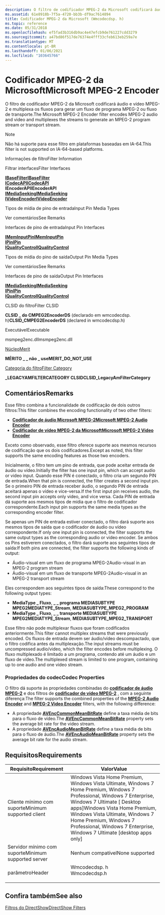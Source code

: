 ```yaml
---
description: O filtro de codificador MPEG-2 da Microsoft codificará áudio e vídeo MPEG-2 e multiplexa os fluxos para gerar um fluxo de programa MPEG-2 ou fluxo de transporte.
ms.assetid: 61e8918b-7f5a-4720-bb3b-df9ac7614894
title: Codificador MPEG-2 da Microsoft (Wmcodecdsp. h)
ms.topic: reference
ms.date: 05/31/2018
ms.openlocfilehash: ef5fad3b316db9ac4e47efcb9de761227cdd3279
ms.sourcegitcommit: a47bd86f517de76374e4fff33cfeb613eb259a7e
ms.translationtype: MT
ms.contentlocale: pt-BR
ms.lasthandoff: 01/06/2021
ms.locfileid: "103645766"
---
```

# <a name="microsoft-mpeg-2-encoder"></a><span data-ttu-id="9113f-103">Codificador MPEG-2 da Microsoft</span><span class="sxs-lookup"><span data-stu-id="9113f-103">Microsoft MPEG-2 Encoder</span></span>

<span data-ttu-id="9113f-104">O filtro de codificador MPEG-2 da Microsoft codificará áudio e vídeo MPEG-2 e multiplexa os fluxos para gerar um fluxo de programa MPEG-2 ou fluxo de transporte.</span><span class="sxs-lookup"><span data-stu-id="9113f-104">The Microsoft MPEG-2 Encoder filter encodes MPEG-2 audio and video and multiplexes the streams to generate an MPEG-2 program stream or transport stream.</span></span>

> [!Note]  
> <span data-ttu-id="9113f-105">Não há suporte para esse filtro em plataformas baseadas em IA-64.</span><span class="sxs-lookup"><span data-stu-id="9113f-105">This filter is not supported on IA-64-based platforms.</span></span>

 



<span data-ttu-id="9113f-106">Informações de filtro</span><span class="sxs-lookup"><span data-stu-id="9113f-106">Filter Information</span></span>

<span data-ttu-id="9113f-107">Filtrar interfaces</span><span class="sxs-lookup"><span data-stu-id="9113f-107">Filter Interfaces</span></span>

[<span data-ttu-id="9113f-108">**IBaseFilter**</span><span class="sxs-lookup"><span data-stu-id="9113f-108">**IBaseFilter**</span></span>](/windows/desktop/api/Strmif/nn-strmif-ibasefilter)<br/> [<span data-ttu-id="9113f-109">**ICodecAPI**</span><span class="sxs-lookup"><span data-stu-id="9113f-109">**ICodecAPI**</span></span>](/windows/desktop/api/Strmif/nn-strmif-icodecapi)<br/> <span data-ttu-id="9113f-110">**IEncoderAPI**</span><span class="sxs-lookup"><span data-stu-id="9113f-110">**IEncoderAPI**</span></span><br/> [<span data-ttu-id="9113f-111">**IMediaSeeking**</span><span class="sxs-lookup"><span data-stu-id="9113f-111">**IMediaSeeking**</span></span>](/windows/desktop/api/Strmif/nn-strmif-imediaseeking)<br/> [<span data-ttu-id="9113f-112">**IVideoEncoder**</span><span class="sxs-lookup"><span data-stu-id="9113f-112">**IVideoEncoder**</span></span>](/windows/win32/api/strmif/nn-strmif-ivideoencoder)<br/>

<span data-ttu-id="9113f-113">Tipos de mídia de pino de entrada</span><span class="sxs-lookup"><span data-stu-id="9113f-113">Input Pin Media Types</span></span>

<span data-ttu-id="9113f-114">Ver comentários</span><span class="sxs-lookup"><span data-stu-id="9113f-114">See Remarks</span></span>

<span data-ttu-id="9113f-115">Interfaces de pino de entrada</span><span class="sxs-lookup"><span data-stu-id="9113f-115">Input Pin Interfaces</span></span>

[<span data-ttu-id="9113f-116">**IMemInputPin**</span><span class="sxs-lookup"><span data-stu-id="9113f-116">**IMemInputPin**</span></span>](/windows/desktop/api/Strmif/nn-strmif-imeminputpin)<br/> [<span data-ttu-id="9113f-117">**IPin**</span><span class="sxs-lookup"><span data-stu-id="9113f-117">**IPin**</span></span>](/windows/desktop/api/Strmif/nn-strmif-ipin)<br/> [<span data-ttu-id="9113f-118">**IQualityControl**</span><span class="sxs-lookup"><span data-stu-id="9113f-118">**IQualityControl**</span></span>](/windows/desktop/api/Strmif/nn-strmif-iqualitycontrol)<br/>

<span data-ttu-id="9113f-119">Tipos de mídia do pino de saída</span><span class="sxs-lookup"><span data-stu-id="9113f-119">Output Pin Media Types</span></span>

<span data-ttu-id="9113f-120">Ver comentários</span><span class="sxs-lookup"><span data-stu-id="9113f-120">See Remarks</span></span>

<span data-ttu-id="9113f-121">Interfaces de pino de saída</span><span class="sxs-lookup"><span data-stu-id="9113f-121">Output Pin Interfaces</span></span>

[<span data-ttu-id="9113f-122">**IMediaSeeking**</span><span class="sxs-lookup"><span data-stu-id="9113f-122">**IMediaSeeking**</span></span>](/windows/desktop/api/Strmif/nn-strmif-imediaseeking)<br/> [<span data-ttu-id="9113f-123">**IPin**</span><span class="sxs-lookup"><span data-stu-id="9113f-123">**IPin**</span></span>](/windows/desktop/api/Strmif/nn-strmif-ipin)<br/> [<span data-ttu-id="9113f-124">**IQualityControl**</span><span class="sxs-lookup"><span data-stu-id="9113f-124">**IQualityControl**</span></span>](/windows/desktop/api/Strmif/nn-strmif-iqualitycontrol)<br/>

<span data-ttu-id="9113f-125">CLSID do filtro</span><span class="sxs-lookup"><span data-stu-id="9113f-125">Filter CLSID</span></span>

<span data-ttu-id="9113f-126">**CLSID \_ do CMPEG2EncoderDS** (declarado em wmcodecdsp. h)</span><span class="sxs-lookup"><span data-stu-id="9113f-126">**CLSID\_CMPEG2EncoderDS** (declared in wmcodecdsp.h)</span></span>

<span data-ttu-id="9113f-127">Executável</span><span class="sxs-lookup"><span data-stu-id="9113f-127">Executable</span></span>

<span data-ttu-id="9113f-128">msmpeg2enc.dll</span><span class="sxs-lookup"><span data-stu-id="9113f-128">msmpeg2enc.dll</span></span>

[<span data-ttu-id="9113f-129">Núcleo</span><span class="sxs-lookup"><span data-stu-id="9113f-129">Merit</span></span>](merit.md)

<span data-ttu-id="9113f-130">**MÉRITO \_ \_ não \_ use**</span><span class="sxs-lookup"><span data-stu-id="9113f-130">**MERIT\_DO\_NOT\_USE**</span></span>

[<span data-ttu-id="9113f-131">Categoria do filtro</span><span class="sxs-lookup"><span data-stu-id="9113f-131">Filter Category</span></span>](filter-categories.md)

<span data-ttu-id="9113f-132">**\_LEGACYAMFILTERCATEGORY CLSID**</span><span class="sxs-lookup"><span data-stu-id="9113f-132">**CLSID\_LegacyAmFilterCategory**</span></span>



 

## <a name="remarks"></a><span data-ttu-id="9113f-133">Comentários</span><span class="sxs-lookup"><span data-stu-id="9113f-133">Remarks</span></span>

<span data-ttu-id="9113f-134">Esse filtro combina a funcionalidade de codificação de dois outros filtros:</span><span class="sxs-lookup"><span data-stu-id="9113f-134">This filter combines the encoding functionality of two other filters:</span></span>

-   [<span data-ttu-id="9113f-135">**Codificador de áudio Microsoft MPEG-2**</span><span class="sxs-lookup"><span data-stu-id="9113f-135">**Microsoft MPEG-2 Audio Encoder**</span></span>](microsoft-mpeg-2-audio-encoder.md)
-   [<span data-ttu-id="9113f-136">**Codificador de vídeo MPEG-2 da Microsoft**</span><span class="sxs-lookup"><span data-stu-id="9113f-136">**Microsoft MPEG-2 Video Encoder**</span></span>](microsoft-mpeg-2-video-encoder.md)

<span data-ttu-id="9113f-137">Exceto como observado, esse filtro oferece suporte aos mesmos recursos de codificação que os dois codificadores.</span><span class="sxs-lookup"><span data-stu-id="9113f-137">Except as noted, this filter supports the same encoding features as those two encoders.</span></span>

<span data-ttu-id="9113f-138">Inicialmente, o filtro tem um pino de entrada, que pode aceitar entrada de áudio ou vídeo.</span><span class="sxs-lookup"><span data-stu-id="9113f-138">Initially the filter has one input pin, which can accept audio or video input.</span></span> <span data-ttu-id="9113f-139">Quando esse PIN é conectado, o filtro cria um segundo PIN de entrada.</span><span class="sxs-lookup"><span data-stu-id="9113f-139">When that pin is connected, the filter creates a second input pin.</span></span> <span data-ttu-id="9113f-140">Se o primeiro PIN de entrada receber áudio, o segundo PIN de entrada aceitará apenas o vídeo e vice-versa.</span><span class="sxs-lookup"><span data-stu-id="9113f-140">If the first input pin receives audio, the second input pin accepts only video, and vice versa.</span></span> <span data-ttu-id="9113f-141">Cada PIN de entrada dá suporte aos mesmos tipos de mídia que o filtro de codificador correspondente.</span><span class="sxs-lookup"><span data-stu-id="9113f-141">Each input pin supports the same media types as the corresponding encoder filter.</span></span>

<span data-ttu-id="9113f-142">Se apenas um PIN de entrada estiver conectado, o filtro dará suporte aos mesmos tipos de saída que o codificador de áudio ou vídeo correspondente.</span><span class="sxs-lookup"><span data-stu-id="9113f-142">If only one input pin is connected, the filter supports the same output types as the corresponding audio or video encoder.</span></span> <span data-ttu-id="9113f-143">Se ambos os Pins estiverem conectados, o filtro dará suporte aos seguintes tipos de saída:</span><span class="sxs-lookup"><span data-stu-id="9113f-143">If both pins are connected, the filter supports the following kinds of output:</span></span>

-   <span data-ttu-id="9113f-144">Áudio-visual em um fluxo de programa MPEG-2</span><span class="sxs-lookup"><span data-stu-id="9113f-144">Audio-visual in an MPEG-2 program stream</span></span>
-   <span data-ttu-id="9113f-145">Áudio-visual em um fluxo de transporte MPEG-2</span><span class="sxs-lookup"><span data-stu-id="9113f-145">Audio-visual in an MPEG-2 transport stream</span></span>

<span data-ttu-id="9113f-146">Eles correspondem aos seguintes tipos de saída:</span><span class="sxs-lookup"><span data-stu-id="9113f-146">These correspond to the following output types:</span></span>

-   <span data-ttu-id="9113f-147">**MediaType \_ Fluxo**, **\_ \_ programa MEDIASUBTYPE MPEG2**</span><span class="sxs-lookup"><span data-stu-id="9113f-147">**MEDIATYPE\_Stream**, **MEDIASUBTYPE\_MPEG2\_PROGRAM**</span></span>
-   <span data-ttu-id="9113f-148">**MediaType \_ Fluxo**, **\_ \_ transporte MEDIASUBTYPE MPEG2**</span><span class="sxs-lookup"><span data-stu-id="9113f-148">**MEDIATYPE\_Stream**, **MEDIASUBTYPE\_MPEG2\_TRANSPORT**</span></span>

<span data-ttu-id="9113f-149">Esse filtro não pode multiplexar fluxos que foram codificados anteriormente.</span><span class="sxs-lookup"><span data-stu-id="9113f-149">This filter cannot multiplex streams that were previously encoded.</span></span> <span data-ttu-id="9113f-150">Os fluxos de entrada devem ser áudio/vídeo descompactado, que o filtro codifica antes da multiplexação.</span><span class="sxs-lookup"><span data-stu-id="9113f-150">The input streams must be uncompressed audio/video, which the filter encodes before multiplexing.</span></span> <span data-ttu-id="9113f-151">O fluxo multiplexado é limitado a um programa, contendo até um áudio e um fluxo de vídeo.</span><span class="sxs-lookup"><span data-stu-id="9113f-151">The multiplexed stream is limited to one program, containing up to one audio and one video stream.</span></span>

### <a name="codec-properties"></a><span data-ttu-id="9113f-152">Propriedades do codec</span><span class="sxs-lookup"><span data-stu-id="9113f-152">Codec Properties</span></span>

<span data-ttu-id="9113f-153">O filtro dá suporte às propriedades combinadas do [**codificador de áudio MPEG-2**](microsoft-mpeg-2-audio-encoder.md) e dos filtros de [**codificador de vídeo MPEG-2**](microsoft-mpeg-2-video-encoder.md) , com a seguinte diferença:</span><span class="sxs-lookup"><span data-stu-id="9113f-153">The filter supports the combined properties of the [**MPEG-2 Audio Encoder**](microsoft-mpeg-2-audio-encoder.md) and [**MPEG-2 Video Encoder**](microsoft-mpeg-2-video-encoder.md) filters, with the following difference:</span></span>

-   <span data-ttu-id="9113f-154">A propriedade [**AVEncCommonMeanBitRate**](avenccommonmeanbitrate-property.md) define a taxa média de bits para o fluxo de vídeo.</span><span class="sxs-lookup"><span data-stu-id="9113f-154">The [**AVEncCommonMeanBitRate**](avenccommonmeanbitrate-property.md) property sets the average bit rate for the video stream.</span></span>
-   <span data-ttu-id="9113f-155">A propriedade [**AVEncAudioMeanBitRate**](avencaudiomeanbitrate.md) define a taxa média de bits para o fluxo de áudio.</span><span class="sxs-lookup"><span data-stu-id="9113f-155">The [**AVEncAudioMeanBitRate**](avencaudiomeanbitrate.md) property sets the average bit rate for the audio stream.</span></span>

## <a name="requirements"></a><span data-ttu-id="9113f-156">Requisitos</span><span class="sxs-lookup"><span data-stu-id="9113f-156">Requirements</span></span>



| <span data-ttu-id="9113f-157">Requisito</span><span class="sxs-lookup"><span data-stu-id="9113f-157">Requirement</span></span> | <span data-ttu-id="9113f-158">Valor</span><span class="sxs-lookup"><span data-stu-id="9113f-158">Value</span></span> |
|-------------------------------------|-------------------------------------------------------------------------------------------------------------------------------------------------------------------------------|
| <span data-ttu-id="9113f-159">Cliente mínimo com suporte</span><span class="sxs-lookup"><span data-stu-id="9113f-159">Minimum supported client</span></span><br/> | <span data-ttu-id="9113f-160">Windows Vista Home Premium, Windows Vista Ultimate, Windows 7 Home Premium, Windows 7 Professional, Windows 7 Enterprise, Windows 7 Ultimate \[ Desktop apps\]</span><span class="sxs-lookup"><span data-stu-id="9113f-160">Windows Vista Home Premium, Windows Vista Ultimate, Windows 7 Home Premium, Windows 7 Professional, Windows 7 Enterprise, Windows 7 Ultimate \[desktop apps only\]</span></span><br/> |
| <span data-ttu-id="9113f-161">Servidor mínimo com suporte</span><span class="sxs-lookup"><span data-stu-id="9113f-161">Minimum supported server</span></span><br/> | <span data-ttu-id="9113f-162">Nenhum compatível</span><span class="sxs-lookup"><span data-stu-id="9113f-162">None supported</span></span><br/>                                                                                                                                                     |
| <span data-ttu-id="9113f-163">parâmetro</span><span class="sxs-lookup"><span data-stu-id="9113f-163">Header</span></span><br/>                   | <dl> <span data-ttu-id="9113f-164"><dt>Wmcodecdsp. h</dt></span><span class="sxs-lookup"><span data-stu-id="9113f-164"><dt>Wmcodecdsp.h</dt></span></span> </dl>                                                                                       |



## <a name="see-also"></a><span data-ttu-id="9113f-165">Confira também</span><span class="sxs-lookup"><span data-stu-id="9113f-165">See also</span></span>

<dl> <dt>

[<span data-ttu-id="9113f-166">Filtros do DirectShow</span><span class="sxs-lookup"><span data-stu-id="9113f-166">DirectShow Filters</span></span>](directshow-filters.md)
</dt> </dl>

 

 
